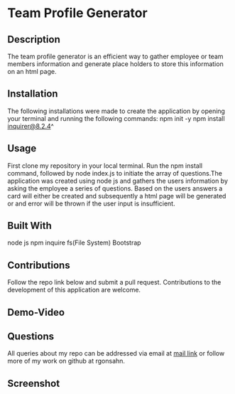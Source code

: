 # Team Profile Generator
## Description 
The team profile generator is an efficient way to gather employee or team members information and generate place holders to store this information on an html page.

## Installation 
The following installations were made to create the application by opening your terminal and running the following commands:
npm init -y 
npm install inquirer@8.2.4^ 

## Usage
First clone my repository in your local terminal. Run the npm install command, followed by node index.js to initiate the array of questions.The application was created using node js and gathers the users information by asking the employee a series of questions. Based on the users answers a card will either be created and subsequently a html page will be generated or and error will be thrown if the user input is insufficient. 

## Built With
node js
npm inquire
fs(File System) 
Bootstrap  

## Contributions
Follow the repo link below and submit a pull request. Contributions to the development of this application are welcome.

## Demo-Video

## Questions 
All queries about my repo can be addressed via email at <a href="mailto:rgonsahn@yahoo.com">mail link</a>
 or follow more of my work on github at rgonsahn.


## Screenshot

